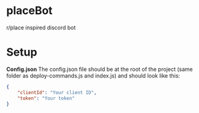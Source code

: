 # placeBot
 r/place inspired discord bot

# Setup
**Config.json**
The config.json file should be at the root of the project (same folder as deploy-commands.js and index.js) and should look like this:
```JSON
{
    "clientId": "Your client ID",
    "token": "Your token"
}
```

